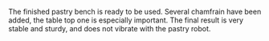 The finished pastry bench is ready to be used.
Several chamfrain have been added, the table top one is especially important.
The final result is very stable and sturdy, and does not vibrate with the pastry robot.